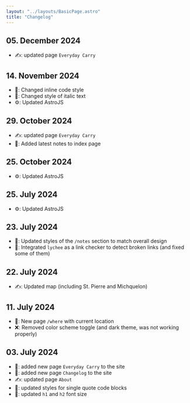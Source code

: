 ```yaml
---
layout: "../layouts/BasicPage.astro"
title: "Changelog"
---
```


## 05. December 2024

- ✍️: updated page `Everyday Carry`

## 14. November 2024

- 🎨: Changed inline code style
- 🎨: Changed style of italic text
- ⚙️: Updated AstroJS

## 29. October 2024

- ✍️: updated page `Everyday Carry`
- 🚀: Added latest notes to index page

## 25. October 2024

- ⚙️: Updated AstroJS

## 25. July 2024

- ⚙️: Updated AstroJS

## 23. July 2024

- 🎨: Updated styles of the `/notes` section to match overall design
- 🚀: Integrated `lychee` as a link checker to detect broken links (and fixed some of them)

## 22. July 2024

- ✍️: Updated map (including St. Pierre and Michquelon)

## 11. July 2024

- 🚀: New page `/where` with current location
- ❌: Removed color scheme toggle (and dark theme, was not working properly)

## 03. July 2024

- 🚀: added new page `Everyday Carry` to the site
- 🚀: added new page `Changelog` to the site
- ✍️: updated page `About`
- 🎨: updated styles for single quote code blocks
- 🎨: updated `h1` and `h2` font size
